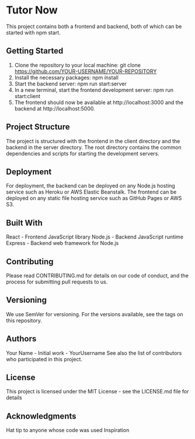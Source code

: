 # Tutor Now

This project contains both a frontend and backend, both of which can be started with npm start.

## Getting Started

1. Clone the repository to your local machine: git clone https://github.com/YOUR-USERNAME/YOUR-REPOSITORY
2. Install the necessary packages: npm install
3. Start the backend server: npm run start:server
4. In a new terminal, start the frontend development server: npm run start:client
5. The frontend should now be available at http://localhost:3000 and the backend at http://localhost:5000.


## Project Structure
The project is structured with the frontend in the client directory and the backend in the server directory. The root directory contains the common dependencies and scripts for starting the development servers.

## Deployment
For deployment, the backend can be deployed on any Node.js hosting service such as Heroku or AWS Elastic Beanstalk. The frontend can be deployed on any static file hosting service such as GitHub Pages or AWS S3.

## Built With
React - Frontend JavaScript library
Node.js - Backend JavaScript runtime
Express - Backend web framework for Node.js

## Contributing
Please read CONTRIBUTING.md for details on our code of conduct, and the process for submitting pull requests to us.

## Versioning
We use SemVer for versioning. For the versions available, see the tags on this repository.

## Authors
Your Name - Initial work - YourUsername
See also the list of contributors who participated in this project.

## License
This project is licensed under the MIT License - see the LICENSE.md file for details

## Acknowledgments
Hat tip to anyone whose code was used
Inspiration
